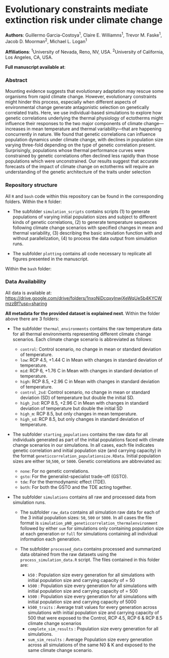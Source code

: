 # Evolutionary constraints mediate extinction risk under climate change 

**Authors**: Guillermo Garcia-Costoya<sup>1</sup>, Claire E. Williamns<sup>1</sup>, Trevor M. Faske<sup>1</sup>, Jacob D. Moorman<sup>2</sup>, Michael L. Logan<sup>1</sup>

**Affiliations**: <sup>1</sup>University of Nevada, Reno, NV, USA. <sup>2</sup>University of California, Los Angeles, CA, USA. 

**Full manuscript available at**:

### **Abstract**

Mounting evidence suggests that evolutionary adaptation may rescue some organisms from rapid climate change. However, evolutionary constraints might hinder this process, especially when different aspects of environmental change generate antagonistic selection on genetically correlated traits. Here, we use individual-based simulations to explore how genetic correlations underlying the thermal physiology of ectotherms might influence their responses to the two major components of climate change—increases in mean temperature and thermal variability—that are happening concurrently in nature. We found that genetic correlations can influence population dynamics under climate change, with declines in population size varying three-fold depending on the type of genetic correlation present. Surprisingly, populations whose thermal performance curves were constrained by genetic correlations often declined less rapidly than those populations which were unconstrained. Our results suggest that accurate forecasts of the impact of climate change on ectotherms will require an understanding of the genetic architecture of the traits under selection

### **Repository structure**

All `R` and `bash` code within this repository can be found in the corresponding folders. Within the `R` folder:

- The subfolder `simulation_scripts` contains scripts (1) to generate populations of varying initial population sizes and subject to different kinds of genetic correlations, (2) to generate temperature sequences following climate change scenarios with specified changes in mean and thermal variability, (3) describing the basic simulation function with and without parallelization, (4) to process the data output from simulation runs. 

- The subfolder `plotting` contains all code necessary to replicate all figures presented in the manuscript. 

Within the `bash` folder: 

### **Data Availability**

All data is available at: https://drive.google.com/drive/folders/1nxoNiDcqxyInwjXeWqUe5b4KYCWmzzBf?usp=sharing

**All metadata for the provided dataset is explained next**. Within the folder above there are 3 folders:

- The subfolder `thermal_environments` contains the raw temperature data for all thermal environments representing different climate change scenarios. Each climate change scenario is abbreviated as follows: 

  - `control`: Control scenario, no change in mean or standard deviation of temperature.
  - `low`: RCP 4.5, +1.44 C in Mean with changes in standard deviation of temperature.
  - `mid`: RCP 6, +1.76 C in Mean with changes in standard deviation of temperature.
  - `high`: RCP 8.5, +2.96 C in Mean with changes in standard deviation of temperature.
  - `control_2sd`: Control scenario, no change in mean or standard deviation (SD) of temperature but double the initial SD.
  - `high_2sd`: RCP 8.5, +2.96 C in Mean with changes in standard deviation of temperature but double the initial SD
  - `high_m`: RCP 8.5, but only changes in mean temperature.
  - `high_sd`: RCP 8.5, but only changes in standard deviation of temperature.

- The subfolder `starting_populations` contains the raw data for all individuals generated as part of the initial populations faced with climate change scenarios in our simulations. In all cases, each file indicates genetic correlation and initial population size (and carrying capacity) in the format `geneticcorrelation_populationsize.RData`. Initial population sizes are either `50`,`500`, or `5000`. Genetic correlations are abbreviated as:

  - `none`: For no genetic correlations. 
  - `gsto`: For the generalist-specialist trade-off (GSTO). 
  - `tde`: For the thermodynamic effect (TDE).
  - `both`: For both the GSTO and the TDE acting together. 

- The subfolder `simulations` contains all raw and processed data from simulation runs. 

  - The subfolder `raw_data` contains all simulation raw data for each of the 3 initial population sizes: `50`, `500` or `5000`. In all cases the file format is `simulation_pN0_geneticcorrelation_thermalenvironment` followed by either `sum` for simulations only containing population size at each generation or `full` for simulations containing all individual information each generation. 
  
  - The subfolder `processed_data` contains processed and summarized data obtained from the raw datasets using the `process_simulation_data.R` script. The files contained in this folder are: 
  
    - `k50` : Population size every generation for all simulations with initial population size and carrying capacity of = 50
    - `k500` : Population size every generation for all simulations with initial population size and carrying capacity of = 500
    - `k500` : Population size every generation for all simulations with initial population size and carrying capacity of 5000
    - `k500_traits` : Average trait values for every generation across simulations with initial population size and carrying capacity of 500 that were exposed to the Control, RCP 4.5, RCP 6 & RCP 8.5 climate change scenarios 
    - `complete_sim_results` : Population size every generation for all simulations.
    - `sum_sim_results` : Average Population size every generation across all simulations of the same N0 & K and exposed to the same climate change scenario.







